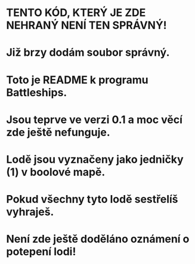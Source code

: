 # TENTO KÓD, KTERÝ JE ZDE NEHRANÝ NENÍ TEN SPRÁVNÝ!
# Již brzy dodám soubor správný.

# Toto je README k programu Battleships.

# Jsou teprve ve verzi 0.1 a moc věcí zde ještě nefunguje.
# Lodě jsou vyznačeny jako jedničky (1) v boolové mapě.
# Pokud všechny tyto lodě sestřelíš vyhraješ.
# Není zde ještě doděláno oznámení o potepení lodi!

